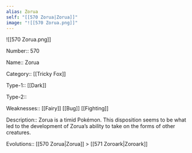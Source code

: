```yaml
---
alias: Zorua
self: "[[570 Zorua|Zorua]]"
image: "![[570 Zorua.png]]"
---
```


![[570 Zorua.png]]


Number:: 570

Name:: Zorua

Category:: [[Tricky Fox]]

Type-1:: [[Dark]]

Type-2:: 

Weaknesses:: [[Fairy]] [[Bug]] [[Fighting]]

Description:: Zorua is a timid Pokémon. This disposition seems to be what led to the development of Zorua’s ability to take on the forms of other creatures.

Evolutions:: [[570 Zorua|Zorua]] > [[571 Zoroark|Zoroark]]